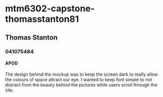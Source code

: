 # mtm6302-capstone-thomasstanton81
## Thomas Stanton
### 041075484
#### APOD

The design behind the mockup was to keep the screen dark to really allow the colours of space attract our eye. I wanted to keep font simple to not distract from the beauty behind the pictures while users scroll through the site. 